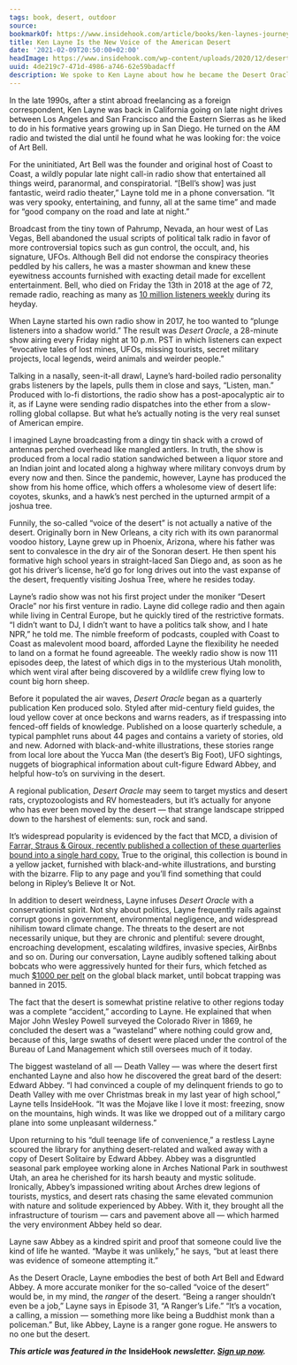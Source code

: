 ```yaml
---
tags: book, desert, outdoor
source:
bookmarkOf: https://www.insidehook.com/article/books/ken-laynes-journey
title: Ken Layne Is the New Voice of the American Desert
date: '2021-02-09T20:50:00+02:00'
headImage: https://www.insidehook.com/wp-content/uploads/2020/12/desert_oracle.jpg?resize=1200,800
uuid: 4de219c7-471d-4986-a746-62e59badacff
description: We spoke to Ken Layne about how he became the Desert Oracle on “accident"
---
```


In the late 1990s, after a stint abroad freelancing as a foreign correspondent, Ken Layne was back in California going on late night drives between Los Angeles and San Francisco and the Eastern Sierras as he liked to do in his formative years growing up in San Diego. He turned on the AM radio and twisted the dial until he found what he was looking for: the voice of Art Bell. 

For the uninitiated, Art Bell was the founder and original host of Coast to Coast, a wildly popular late night call-in radio show that entertained all things weird, paranormal, and conspiratorial. “\[Bell’s show\] was just fantastic, weird radio theater,” Layne told me in a phone conversation. “It was very spooky, entertaining, and funny, all at the same time” and made for “good company on the road and late at night.”

Broadcast from the tiny town of Pahrump, Nevada, an hour west of Las Vegas, Bell abandoned the usual scripts of political talk radio in favor of more controversial topics such as gun control, the occult, and, his signature, UFOs. Although Bell did not endorse the conspiracy theories peddled by his callers, he was a master showman and knew these eyewitness accounts furnished with exacting detail made for excellent entertainment. Bell, who died on Friday the 13th in 2018 at the age of 72, remade radio, reaching as many as [10 million listeners weekly](https://www.nytimes.com/2018/04/17/obituaries/art-bell-radio-host-who-tuned-in-to-the-dark-side-dies-at-72.html) during its heyday.

When Layne started his own radio show in 2017, he too wanted to “plunge listeners into a shadow world.” The result was _Desert Oracle_, a 28-minute show airing every Friday night at 10 p.m. PST in which listeners can expect “evocative tales of lost mines, UFOs, missing tourists, secret military projects, local legends, weird animals and weirder people.”

Talking in a nasally, seen-it-all drawl, Layne’s hard-boiled radio personality grabs listeners by the lapels, pulls them in close and says, “Listen, man.” Produced with lo-fi distortions, the radio show has a post-apocalyptic air to it, as if Layne were sending radio dispatches into the ether from a slow-rolling global collapse. But what he’s actually noting is the very real sunset of American empire. 

I imagined Layne broadcasting from a dingy tin shack with a crowd of antennas perched overhead like mangled antlers. In truth, the show is produced from a local radio station sandwiched between a liquor store and an Indian joint and located along a highway where military convoys drum by every now and then. Since the pandemic, however, Layne has produced the show from his home office, which offers a wholesome view of desert life: coyotes, skunks, and a hawk’s nest perched in the upturned armpit of a joshua tree.

Funnily, the so-called “voice of the desert” is not actually a native of the desert. Originally born in New Orleans, a city rich with its own paranormal voodoo history, Layne grew up in Phoenix, Arizona, where his father was sent to convalesce in the dry air of the Sonoran desert. He then spent his formative high school years in straight-laced San Diego and, as soon as he got his driver’s license, he’d go for long drives out into the vast expanse of the desert, frequently visiting Joshua Tree, where he resides today. 

Layne’s radio show was not his first project under the moniker “Desert Oracle” nor his first venture in radio. Layne did college radio and then again while living in Central Europe, but he quickly tired of the restrictive formats. “I didn’t want to DJ, I didn’t want to have a politics talk show, and I hate NPR,” he told me. The nimble freeform of podcasts, coupled with Coast to Coast as malevolent mood board, afforded Layne the flexibility he needed to land on a format he found agreeable. The weekly radio show is now 111 episodes deep, the latest of which digs in to the mysterious Utah monolith, which went viral after being discovered by a wildlife crew flying low to count big horn sheep. 

Before it populated the air waves, _Desert Oracle_ began as a quarterly publication Ken produced solo. Styled after mid-century field guides, the loud yellow cover at once beckons and warns readers, as if trespassing into fenced-off fields of knowledge. Published on a loose quarterly schedule, a typical pamphlet runs about 44 pages and contains a variety of stories, old and new. Adorned with black-and-white illustrations, these stories range from local lore about the Yucca Man (the desert’s Big Foot), UFO sightings, nuggets of biographical information about cult-figure Edward Abbey, and helpful how-to’s on surviving in the desert. 

A regional publication, _Desert Oracle_ may seem to target mystics and desert rats, cryptozoologists and RV homesteaders, but it’s actually for anyone who has ever been moved by the desert — that strange landscape stripped down to the harshest of elements: sun, rock and sand.

It’s widespread popularity is evidenced by the fact that MCD, a division of [Farrar, Straus & Giroux, recently published a collection of these quarterlies bound into a single hard copy.](https://bookshop.org/books/desert-oracle-volume-1-strange-true-tales-from-the-american-southwest/9780374139681) True to the original, this collection is bound in a yellow jacket, furnished with black-and-white illustrations, and bursting with the bizarre. Flip to any page and you’ll find something that could belong in Ripley’s Believe It or Not. 

In addition to desert weirdness, Layne infuses _Desert Oracle_ with a conservationist spirit. Not shy about politics, Layne frequently rails against corrupt goons in government, environmental negligence, and widespread nihilism toward climate change. The threats to the desert are not necessarily unique, but they are chronic and plentiful: severe drought, encroaching development, escalating wildfires, invasive species, AirBnbs and so on. During our conversation, Layne audibly softened talking about bobcats who were aggressively hunted for their furs, which fetched as much [$1000 per pelt](https://www.kcet.org/redefine/california-bans-bobcat-trapping-in-3-2-vote) on the global black market, until bobcat trapping was banned in 2015. 

The fact that the desert is somewhat pristine relative to other regions today was a complete “accident,” according to Layne. He explained that when Major John Wesley Powell surveyed the Colorado River in 1869, he concluded the desert was a “wasteland” where nothing could grow and, because of this, large swaths of desert were placed under the control of the Bureau of Land Management which still oversees much of it today.

The biggest wasteland of all — Death Valley — was where the desert first enchanted Layne and also how he discovered the great bard of the desert: Edward Abbey. “I had convinced a couple of my delinquent friends to go to Death Valley with me over Christmas break in my last year of high school,” Layne tells InsideHook. “It was the Mojave like I love it most: freezing, snow on the mountains, high winds. It was like we dropped out of a military cargo plane into some unpleasant wilderness.” 

Upon returning to his “dull teenage life of convenience,” a restless Layne scoured the library for anything desert-related and walked away with a copy of Desert Solitaire by Edward Abbey. Abbey was a disgruntled seasonal park employee working alone in Arches National Park in southwest Utah, an area he cherished for its harsh beauty and mystic solitude. Ironically, Abbey’s impassioned writing about Arches drew legions of tourists, mystics, and desert rats chasing the same elevated communion with nature and solitude experienced by Abbey. With it, they brought all the infrastructure of tourism — cars and pavement above all — which harmed the very environment Abbey held so dear. 

Layne saw Abbey as a kindred spirit and proof that someone could live the kind of life he wanted. “Maybe it was unlikely,” he says, “but at least there was evidence of someone attempting it.”

As the Desert Oracle, Layne embodies the best of both Art Bell and Edward Abbey. A more accurate moniker for the so-called “voice of the desert” would be, in my mind, the _ranger_ of the desert. “Being a ranger shouldn’t even be a job,” Layne says in Episode 31, “A Ranger’s Life.” “It’s a vocation, a calling, a mission — something more like being a Buddhist monk than a policeman.” But, like Abbey, Layne is a ranger gone rogue. He answers to no one but the desert.

_**This article was featured in the**_ **InsideHook** _**newsletter. [Sign up now](https://www.insidehook.com/campaign/joinfree?utm_source=InsideHook&utm_medium=textlink&utm_campaign=article).**_